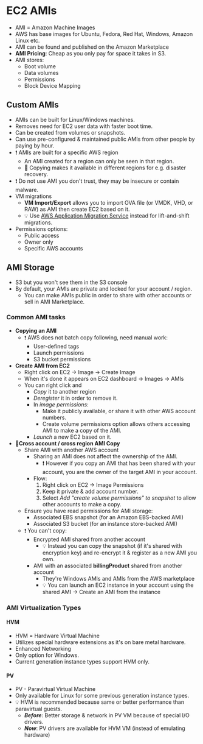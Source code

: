 # EC2 AMIs

- AMI = Amazon Machine Images
- AWS has base images for Ubuntu, Fedora, Red Hat, Windows, Amazon Linux etc.
- AMI can be found and published on the Amazon Marketplace
- **AMI Pricing**: Cheap as you only pay for space it takes in S3.
- AMI stores:
  - Boot volume
  - Data volumes
  - Permissions
  - Block Device Mapping

## Custom AMIs

- AMIs can be built for Linux/Windows machines.
- Removes need for EC2 user data with faster boot time.
- Can be created from volumes or snapshots.
- Can use pre-configured & maintained public AMIs from other people by paying by hour.
- ❗ AMIs are built for a specific AWS region
  - An AMI created for a region can only be seen in that region.
  - 📝 Copying makes it available in different regions for e.g. disaster recovery.
- ❗ Do not use AMI you don't trust, they may be insecure or contain malware.
- VM migrations
  - **VM Import/Export** allows you to import OVA file (or VMDK, VHD, or RAW) as AMI then create EC2 based on it.
  - 💡 Use [AWS Application Migration Service](./09-migrations-discovery-migration-hub-migration-evaluator-application-discovery-service-database-migration-service-application-migration-service-app2container-datasync.md#aws-application-migration-service) instead for lift-and-shift migrations.
- Permissions options:
  - Public access
  - Owner only
  - Specific AWS accounts

## AMI Storage

- S3 but you won't see them in the S3 console
- By default, your AMIs are private and locked for your account / region.
  - You can make AMIs public in order to share with other accounts or sell in AMI Marketplace.

### Common AMI tasks

- **Copying an AMI**
  - ❗ AWS does not batch copy following, need manual work:
    - User-defined tags
    - Launch permissions
    - S3 bucket permissions
- **Create AMI from EC2**
  - Right click on EC2 -> Image -> Create Image
  - When it's done it appears on EC2 dashboard -> Images -> AMIs
  - You can right click and
    - *Copy* it to another region
    - *Deregister* it in order to remove it.
    - In *image permissions*:
      - Make it publicly available, or share it with other AWS account numbers.
      - Create volume permissions option allows others accessing AMI to make a copy of the AMI.
    - *Launch* a new EC2 based on it.
- 📝**Cross account / cross region AMI Copy**
  - Share AMI with another AWS account
    - Sharing an AMI does not affect the ownership of the AMI.
      - ❗ However if you copy an AMI that has been shared with your account, you are the owner of the target AMI in your account.
    - Flow:
      1. Right click on EC2 -> Image Permissions
      2. Keep it private & add account number.
      3. Select *Add "create volume permissions" to snapshot* to allow other accounts to make a copy.
  - Ensure you have read permissions for AMI storage:
    - Associated EBS snapshot (for an Amazon EBS-backed AMI)
    - Associated S3 bucket (for an instance store-backed AMI)
  - ❗ You can't copy:
    - Encrypted AMI shared from another account
      - 💡 Instead you can copy the snapshot (if it's shared with encryption key) and re-encrypt it & register as a new AMI you own.
    - AMI with an associated **billingProduct** shared from another account
      - They're Windows AMIs and AMIs from the AWS marketplace
      - 💡 You can launch an EC2 instance in your account using the shared AMI -> Create an AMI from the instance

### AMI Virtualization Types

#### HVM

- HVM = Hardware Virtual Machine
- Utilizes special hardware extensions as it's on bare metal hardware.
- Enhanced Networking
- Only option for Windows.
- Current generation instance types support HVM only.

#### PV

- PV - Paravirtual Virtual Machine
- Only available for Linux for some previous generation instance types.
- 💡 HVM is recommended because same or better performance than paravirtual guests.
  - ***Before***: Better storage & network in PV VM because of special I/O drivers.
  - ***Now***: PV drivers are available for HVM VM (instead of emulating hardware)
